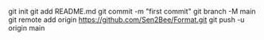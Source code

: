 git init
git add README.md
git commit -m "first commit"
git branch -M main
git remote add origin https://github.com/Sen2Bee/Format.git
git push -u origin main